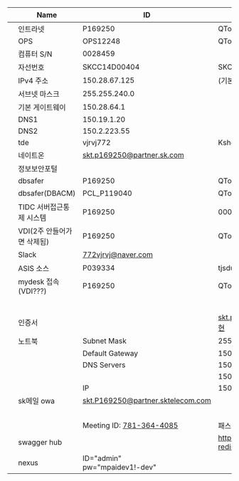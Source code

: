 |      | Name                       | ID                                         | Password                                             | 기타                                                         |
| ---- | -------------------------- | ------------------------------------------ | ---------------------------------------------------- | ------------------------------------------------------------ |
|      | 인트라넷                   | P169250                                    | QToi#43534                                           |                                                              |
|      | OPS                        | OPS12248                                   | QToi#43534                                           | ops.sktelecom.com:8080                                       |
|      | 컴퓨터 S/N                 | 0028459                                    |                                                      |                                                              |
|      | 자선번호                   | SKCC14D00404                               | SKC14D00404                                          |                                                              |
|      | IPv4 주소                  | 150.28.67.125                              | (기본 설정)                                          |                                                              |
|      | 서브넷 마스크              | 255.255.240.0                              |                                                      |                                                              |
|      | 기본 게이트웨이            | 150.28.64.1                                |                                                      |                                                              |
|      | DNS1                       | 150.19.1.20                                |                                                      |                                                              |
|      | DNS2                       | 150.2.223.55                               |                                                      |                                                              |
|      | tde                        | vjrvj772                                   | Ksh@8818510                                          | https://tde.sktelecom.com/                                   |
|      | 네이트온                   | skt.p169250@partner.sk.com                 |                                                      |                                                              |
|      | 정보보안포털               |                                            |                                                      | http://t-secu.sktelecom.com/                                 |
|      | dbsafer                    | P169250                                    | QToi#43534                                           |                                                              |
|      | dbsafer(DBACM)             | PCL_P119040                                | QToi#43534                                           | DBACM - VDI에서                                              |
|      | TIDC 서버접근통제 시스템   | P169250                                    | 00000000                                             | https://tidc.sktelecom.com/main.html                         |
|      | VDI(2주 안들어가면 삭제됨) | P169250                                    | QToi#43534                                           | http://itdev.sktelecom.com/NON_SSO_ItDev/Login/Login?uid=6961075   explorer에서 해야함 |
|      | Slack                      | 772vjrvj@naver.com                         |                                                      | 고승현                                                       |
|      | ASIS 소스                  | P039334                                    | tjsdud9026!                                          | http://devops.sktelecom.com/myshare/                         |
|      | mydesk 접속(VDI???)        | P169250                                    | QToi#43534                                           | https://mydeskp.sktelecom.com/BP/Login/LoginNew?uid=9606291  |
|      |                            |                                            |                                                      | VDI안에서                                                    |
|      | 인증서                     |                                            | skt.p169250@partner.sk.com고승현                     | CN=P169250(skt.p169250@partner.sk.com),OU=SKCA,O=SK,C=KR     |
|      | 노트북                     | Subnet Mask                                | 255.255.240.0                                        | https://tde.sktelecom.com/wiki/pages/viewpage.action?pageId=333322402 |
|      |                            | Default Gateway                            | 150.28.64.1                                          |                                                              |
|      |                            | DNS Servers                                | 150.19.1.20                                          |                                                              |
|      |                            |                                            | 150.2.223.55                                         |                                                              |
|      |                            | IP                                         | 150.28.67.203                                        |                                                              |
|      | sk메일 owa                 | skt.P169250@partner.sktelecom.com          |                                                      | owa.sktelecom.com/owa                                        |
|      |                            |                                            |                                                      | https://miro.com/welcomeonboard/7G8QFhJzjRwQjxpS200lXV70J2S82et1of2XgTXHOW1sM7p0RjN4ZkZMFbEeeY6Q |
|      |                            | Meeting ID: [781-364-4085](tel:7813644085) | 패스워드:3336                                        | **https://us02web.zoom.us/j/7813644085?pwd=NUtTVTBhL2xpc3VHMFM4WCtnOTU0UT09** |
|      | swagger hub                |                                            | https://app.swaggerhub.com/login?redirectUrl=%2Fhome | swagger hub<br/>TM_Kim / k790930k*                           |
|      | nexus                      | ID="admin"<br />pw="mpaidev1!-dev"         |                                                      | https://dev-mbiztool-api.mpai.kr:10060/repository/maven-public/ |

